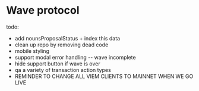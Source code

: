# Wave protocol

todo:
- add nounsProposalStatus + index this data
- clean up repo by removing dead code
- mobile styling
- support modal error handling -- wave incomplete
- hide support button if wave is over
- qa a variety of transaction action types
- REMINDER TO CHANGE ALL VIEM CLIENTS TO MAINNET WHEN WE GO LIVE
